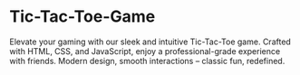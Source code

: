 # Tic-Tac-Toe-Game
Elevate your gaming with our sleek and intuitive Tic-Tac-Toe game. Crafted with HTML, CSS, and JavaScript, enjoy a professional-grade experience with friends. Modern design, smooth interactions – classic fun, redefined.
